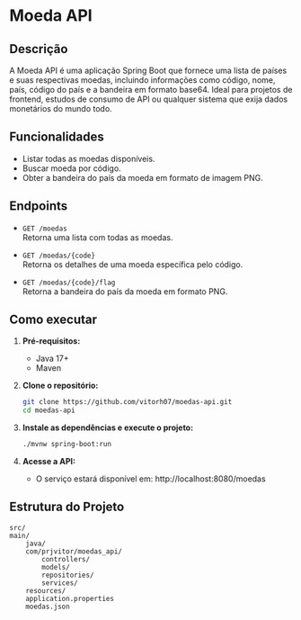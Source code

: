 # Moeda API

## Descrição

A Moeda API é uma aplicação Spring Boot que fornece uma lista de países e suas respectivas moedas, incluindo informações como código, nome, país, código do país e a bandeira em formato base64. Ideal para projetos de frontend, estudos de consumo de API ou qualquer sistema que exija dados monetários do mundo todo.

## Funcionalidades

- Listar todas as moedas disponíveis.
- Buscar moeda por código.
- Obter a bandeira do país da moeda em formato de imagem PNG.

## Endpoints

- `GET /moedas`  
  Retorna uma lista com todas as moedas.

- `GET /moedas/{code}`  
  Retorna os detalhes de uma moeda específica pelo código.

- `GET /moedas/{code}/flag`  
  Retorna a bandeira do país da moeda em formato PNG.

## Como executar

1. **Pré-requisitos:**  
   - Java 17+  
   - Maven

2. **Clone o repositório:**
   ```sh
   git clone https://github.com/vitorh07/moedas-api.git
   cd moedas-api

3. **Instale as dependências e execute o projeto:**
    ```sh
    ./mvnw spring-boot:run
    ```
4. **Acesse a API:**
    - O serviço estará disponível em:
    http://localhost:8080/moedas

## Estrutura do Projeto
    src/
    main/
        java/
        com/prjvitor/moedas_api/
            controllers/
            models/
            repositories/
            services/
        resources/
        application.properties
        moedas.json
